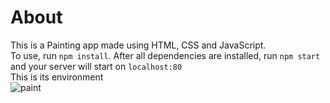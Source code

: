 # About
This is a Painting app made using HTML, CSS and JavaScript.  
To use, run `npm install`. After all dependencies are installed, run `npm start` and your server will start on `localhost:80`  
This is its environment  
![paint](https://user-images.githubusercontent.com/46236263/179763746-293bf26b-3795-475c-a17c-4a58037645f4.png)
